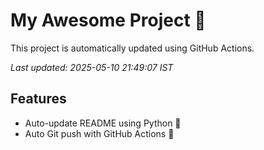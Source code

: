 # My Awesome Project 🚀

This project is automatically updated using GitHub Actions.

_Last updated: 2025-05-10 21:49:07 IST_

## Features
- Auto-update README using Python 🐍
- Auto Git push with GitHub Actions 🤖
